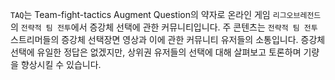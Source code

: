 `TAQ`는 Team-fight-tactics Augment Question의 약자로 온라인 게임 `리그오브레전드`의 `전략적 팀 전투`에서 증강체 선택에 관한 커뮤니티입니다. 주 콘텐츠는 `전략적 팀 전투` 스트리머들의 증강체 선택장면 영상과 이에 관한 커뮤니티 유저들의 소통입니다. 증강체 선택에 유일한 정답은 없겠지만, 상위권 유저들의 선택에 대해 살펴보고 토론하며 기량을 향상시킬 수 있습니다.

